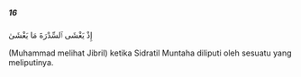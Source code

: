 ##### 16

<span class="ayah">إِذْ يَغْشَى ٱلسِّدْرَةَ مَا يَغْشَىٰ</span>

<span class="ayah_translation">(Muhammad melihat Jibril) ketika Sidratil Muntaha diliputi oleh sesuatu yang meliputinya.</span>
